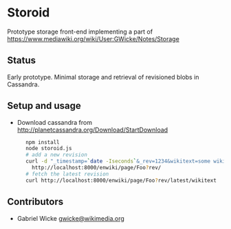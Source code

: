 # Storoid
  
  Prototype storage front-end implementing a part of
  <https://www.mediawiki.org/wiki/User:GWicke/Notes/Storage>

## Status
  Early prototype. Minimal storage and retrieval of revisioned blobs in Cassandra.

## Setup and usage
  * Download cassandra from
    <http://planetcassandra.org/Download/StartDownload>

```sh 
      npm install
      node storoid.js
      # add a new revision
      curl -d "_timestamp=`date -Iseconds`&_rev=1234&wikitext=some wikitext `date -Iseconds`"\
        http://localhost:8000/enwiki/page/Foo?rev/
      # fetch the latest revision
      curl http://localhost:8000/enwiki/page/Foo?rev/latest/wikitext
```

## Contributors
* Gabriel Wicke <gwicke@wikimedia.org>
